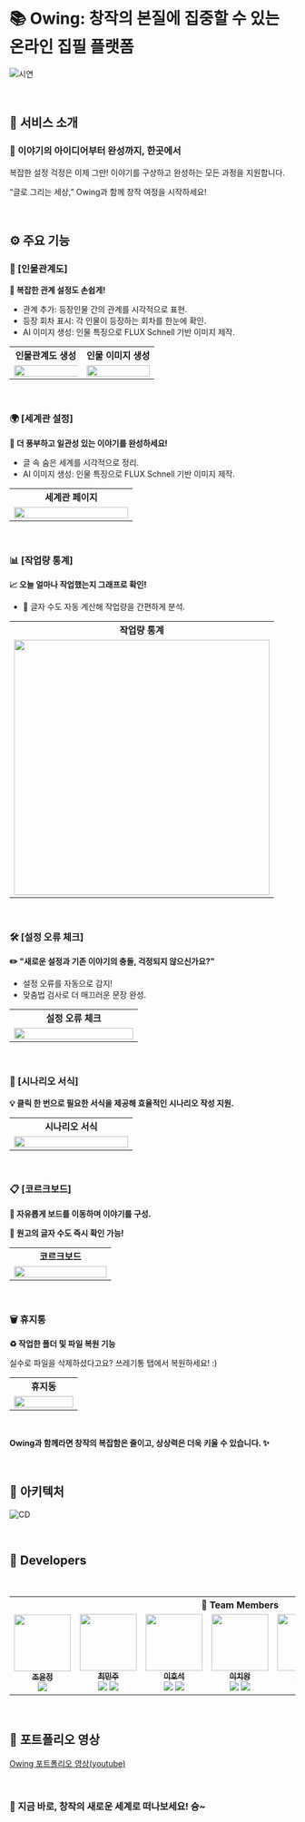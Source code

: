 # 📚 Owing: 창작의 본질에 집중할 수 있는 온라인 집필 플랫폼
![시연](https://github.com/user-attachments/assets/e65e3dd3-621f-452f-ac08-0340b0fe6c0e)

<br>

## 💬 서비스 소개

### 🎨 이야기의 아이디어부터 완성까지, 한곳에서

복잡한 설정 걱정은 이제 그만! 이야기를 구상하고 완성하는 모든 과정을 지원합니다.

“글로 그리는 세상,” Owing과 함께 창작 여정을 시작하세요!

<br>

## ⚙️ 주요 기능

### 👥 [인물관계도]

**📌 복잡한 관계 설정도 손쉽게!**

- 관계 추가: 등장인물 간의 관계를 시각적으로 표현.
- 등장 회차 표시: 각 인물이 등장하는 회차를 한눈에 확인.
- AI 이미지 생성: 인물 특징으로 FLUX Schnell 기반 이미지 제작.

<table width="100%">
  <tr>
    <td align="center" width="50%"><b>인물관계도 생성</b></td>
    <td align="center" width="50%"><b>인물 이미지 생성</b></td>
  </tr>
  <tr>
    <td align="center" width="50%"><img src='https://github.com/user-attachments/assets/62dd858a-095f-441d-9528-819d02100495' style="width:110%; height:auto;"></td>
    <td align="center" width="50%"><img src='https://github.com/user-attachments/assets/15687bdb-80a5-4627-99bd-15108a7d21cf' style="width:100%; height:auto;"></td>
  </tr>
</table>

<br>

### 🌍 [세계관 설정]

**📖 더 풍부하고 일관성 있는 이야기를 완성하세요!**

- 글 속 숨은 세계를 시각적으로 정리.
- AI 이미지 생성: 인물 특징으로 FLUX Schnell 기반 이미지 제작.

<table width="100%">
  <tr>
    <td align="center" width="50%"><b>세계관 페이지</b></td>
  </tr>
  <tr>
    <td align="center" width="50%"><img src='https://github.com/user-attachments/assets/6d960423-94aa-441e-bfa9-838d93e9dff7' style="width:100%; height:auto;"></td>
  </tr>
</table>

<br>

### 📊 [작업량 통계]

**📈 오늘 얼마나 작업했는지 그래프로 확인!**

- 🔢 글자 수도 자동 계산해 작업량을 간편하게 분석.

<div align="center">
  <table>
    <tr>
      <td align="center"><b>작업량 통계</b></td>
    </tr>
    <tr>
      <td align="center"><img src='https://github.com/user-attachments/assets/bb468bf2-12b5-4bf7-98f1-f94ea161f637' width="450"></td>
    </tr>
  </table>
</div>

<br>

### 🛠️ [설정 오류 체크]

**✏️ "새로운 설정과 기존 이야기의 충돌, 걱정되지 않으신가요?"**

- 설정 오류를 자동으로 감지!
- 맞춤법 검사로 더 매끄러운 문장 완성.

<table width="100%">
  <tr>
    <td align="center" width="50%"><b>설정 오류 체크</b></td>
  </tr>
  <tr>
    <td align="center" width="50%"><img src='https://github.com/user-attachments/assets/223da44e-a8b4-455f-ae5e-46d8c615960e' style="width:100%; height:auto;"></td>
  </tr>
</table>

<br>

### 📜 [시나리오 서식]

**💡 클릭 한 번으로 필요한 서식을 제공해 효율적인 시나리오 작성 지원.**

<table width="100%">
  <tr>
    <td align="center" width="50%"><b>시나리오 서식</b></td>
  </tr>
  <tr>
    <td align="center" width="50%"><img src='https://github.com/user-attachments/assets/5253ff10-f610-40bb-a434-eb8edfd785cd' style="width:100%; height:auto;"></td>
  </tr>
</table>

<br>

### 📋 [코르크보드]

**📌 자유롭게 보드를 이동하며 이야기를 구성.**

**🔢 원고의 글자 수도 즉시 확인 가능!**

<table width="100%">
  <tr>
    <td align="center" width="50%"><b>코르크보드</b></td>
  </tr>
  <tr>
    <td align="center" width="50%"><img src='https://github.com/user-attachments/assets/cbd985b7-0a68-4dab-abe5-b1a20d03cd63' style="width:100%; height:auto;"></td>
  </tr>
</table>

<br>

### 🗑️ 휴지통

**♻️ 작업한 폴더 및 파일 복원 기능**

실수로 파일을 삭제하셨다고요? 쓰레기통 탭에서 복원하세요! :)

<table width="100%">
  <tr>
    <td align="center" width="50%"><b>휴지동</b></td>
  </tr>
  <tr>
    <td align="center" width="50%"><img src='https://github.com/user-attachments/assets/2854256a-05f2-41f7-8029-a8fe140da305' style="width:100%; height:auto;"></td>
  </tr>
</table>

<br>

**Owing과 함께라면 창작의 복잡함은 줄이고, 상상력은 더욱 키울 수 있습니다. ✨**

<br>

## 📐 아키텍처

![CD](https://github.com/user-attachments/assets/b227075d-3111-448b-8a07-a47620fb2808)

<br>

## 👥 Developers

<br/>

<div align="center">
<table border="0" width="50%">
    <tr>
        <th colspan="7" style="text-align: center; border-bottom: 2px solid #grey">👥 Team Members</th>
    </tr>
    <tr>
        <td align="center">
            <a href="https://github.com/Huon0423">
                <img src="https://avatars.githubusercontent.com/u/97392183?v=4" width="100px;" alt="">
                <br>
                <sub><b>조윤정</b></sub>
            </a>
            <br>
            <sub>
                <img src="https://img.shields.io/badge/-Frontend-red"/>
            </sub>
        </td>
        <td align="center">
            <a href="https://github.com/minju412">
                <img src="https://avatars.githubusercontent.com/u/59405576?v=4" width="100px;" alt="">
                <br>
                <sub><b>최민주</b></sub>
            </a>
            <br>
            <sub>
                <img src="https://img.shields.io/badge/-Frontend-red"/>
                <img src="https://img.shields.io/badge/-Backend-blue"/>
            </sub>
        </td>
        <td align="center">
            <a href="https://github.com/hoshogi">
                <img src="https://avatars.githubusercontent.com/u/71253970?v=4" width="100px;" alt="">
                <br>
                <sub><b>이호석</b></sub>
            </a>
            <br>
            <sub>
                <img src="https://img.shields.io/badge/-Frontend-red"/>
                <img src="https://img.shields.io/badge/-Backend-blue"/>
            </sub>
        </td>
        <td align="center">
            <a href="https://github.com/noxknow">
                <img src="https://avatars.githubusercontent.com/u/122594223?v=4" width="100px;" alt="">
                <br>
                <sub><b>이치왕</b></sub>
            </a>
            <br>
            <sub>
                <img src="https://img.shields.io/badge/-Backend-blue"/>
                <img src="https://img.shields.io/badge/-AI-green"/>
            </sub>
        </td>
        <td align="center">
            <a href="https://github.com/chwangmin">
                <img src="https://avatars.githubusercontent.com/u/44563065?v=4" width="100px;" alt="">
                <br>
                <sub><b>최광민</b></sub>
            </a>
            <br>
            <sub>
                <img src="https://img.shields.io/badge/-Backend-blue"/>
                <img src="https://img.shields.io/badge/-AI-green"/>
            </sub>
        </td>
        <td align="center">
            <a href="https://github.com/Han-u">
                <img src="https://avatars.githubusercontent.com/u/55799117?v=4" width="100px;" alt="">
                <br>
                <sub><b>한소연</b></sub>
            </a>
            <br>
            <sub>
                <img src="https://img.shields.io/badge/-Backend-blue"/>
                <img src="https://img.shields.io/badge/-AI-green"/>
            </sub>
        </td>
        <td align="center">
            <a href="https://github.com/given-dragon">
                <img src="https://avatars.githubusercontent.com/u/58273261?v=4" width="100px;" alt="">
                <br>
                <sub><b>이준용</b></sub>
            </a>
            <br>
            <sub>
                <img src="https://img.shields.io/badge/-Backend-blue"/>
                <img src="https://img.shields.io/badge/-AI-green"/>
                <img src="https://img.shields.io/badge/-Infra-yellow"/>
            </sub>
        </td>
    </tr>
</table>
</div>

<br>

## 🎥 포트폴리오 영상
[Owing 포트폴리오 영상(youtube)](https://youtu.be/I9v_wjMwto4)

<br>

### 🌟 지금 바로, 창작의 새로운 세계로 떠나보세요! 슝~
